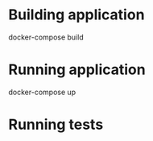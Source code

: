 # Building application
docker-compose build

# Running application
docker-compose up

# Running tests

